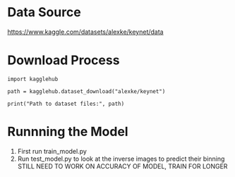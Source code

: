 # Data Source
https://www.kaggle.com/datasets/alexke/keynet/data

# Download Process
```
import kagglehub

path = kagglehub.dataset_download("alexke/keynet")

print("Path to dataset files:", path)
```
# Runnning the Model
1. First run train_model.py
2. Run test_model.py to look at the inverse images to predict their binning
   STILL NEED TO WORK ON ACCURACY OF MODEL, TRAIN FOR LONGER
